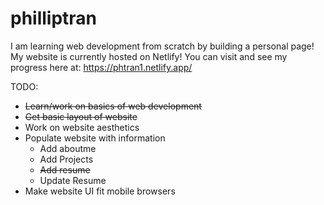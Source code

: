 # philliptran
 
I am learning web development from scratch by building a personal page!
<br>
My website is currently hosted on Netlify! You can visit and see my progress here at:
https://phtran1.netlify.app/

TODO:

- ~~Learn/work on basics of web development~~
- ~~Get basic layout of website~~
- Work on website aesthetics
- Populate website with information
  - Add aboutme
  - Add Projects
  - ~~Add resume~~
   - Update Resume
- Make website UI fit mobile browsers
  
  
 
